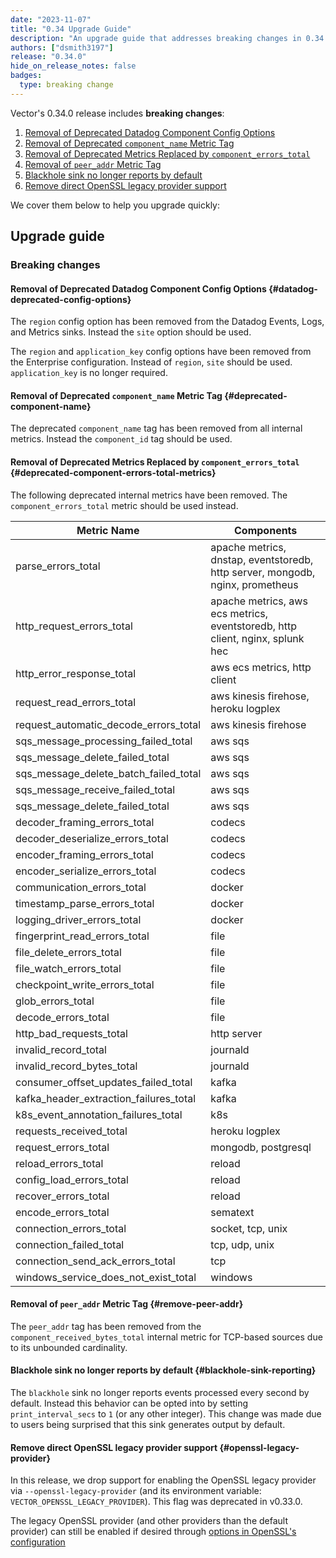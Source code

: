 ```yaml
---
date: "2023-11-07"
title: "0.34 Upgrade Guide"
description: "An upgrade guide that addresses breaking changes in 0.34.0"
authors: ["dsmith3197"]
release: "0.34.0"
hide_on_release_notes: false
badges:
  type: breaking change
---
```


Vector's 0.34.0 release includes **breaking changes**:

1. [Removal of Deprecated Datadog Component Config Options](#datadog-deprecated-config-options)
1. [Removal of Deprecated `component_name` Metric Tag](#deprecated-component-name)
1. [Removal of Deprecated Metrics Replaced by `component_errors_total`](#deprecated-component-errors-total-metrics)
1. [Removal of `peer_addr` Metric Tag](#remove-peer-addr)
1. [Blackhole sink no longer reports by default](#blackhole-sink-reporting)
1. [Remove direct OpenSSL legacy provider support](#openssl-legacy-provider)


We cover them below to help you upgrade quickly:

## Upgrade guide

### Breaking changes

#### Removal of Deprecated Datadog Component Config Options {#datadog-deprecated-config-options}

The `region` config option has been removed from the Datadog Events, Logs,
and Metrics sinks. Instead the `site` option should be used.

The `region` and `application_key` config options have
been removed from the Enterprise configuration. Instead of `region`, `site` should be used. `application_key` is no longer required.

#### Removal of Deprecated `component_name` Metric Tag {#deprecated-component-name}

The deprecated `component_name` tag has been removed from all internal metrics. Instead the `component_id` tag should be used.

#### Removal of Deprecated Metrics Replaced by `component_errors_total` {#deprecated-component-errors-total-metrics}

The following deprecated internal metrics have been removed. The `component_errors_total` metric should be used instead.

| Metric Name                                      | Components                                                                    |
|--------------------------------------------------|-------------------------------------------------------------------------------|
| parse_errors_total                               | apache metrics, dnstap, eventstoredb, http server, mongodb, nginx, prometheus |
| http_request_errors_total                        | apache metrics, aws ecs metrics, eventstoredb, http client, nginx, splunk hec |
| http_error_response_total                        | aws ecs metrics, http client                                                  |
| request_read_errors_total                        | aws kinesis firehose, heroku logplex                                          |
| request_automatic_decode_errors_total            | aws kinesis firehose                                                          |
| sqs_message_processing_failed_total              | aws sqs                                                                       |
| sqs_message_delete_failed_total                  | aws sqs                                                                       |
| sqs_message_delete_batch_failed_total            | aws sqs                                                                       |
| sqs_message_receive_failed_total                 | aws sqs                                                                       |
| sqs_message_delete_failed_total                  | aws sqs                                                                       |
| decoder_framing_errors_total                     | codecs                                                                        |
| decoder_deserialize_errors_total                 | codecs                                                                        |
| encoder_framing_errors_total                     | codecs                                                                        |
| encoder_serialize_errors_total                   | codecs                                                                        |
| communication_errors_total                       | docker                                                                        |
| timestamp_parse_errors_total                     | docker                                                                        |
| logging_driver_errors_total                      | docker                                                                        |
| fingerprint_read_errors_total                    | file                                                                          |
| file_delete_errors_total                         | file                                                                          |
| file_watch_errors_total                          | file                                                                          |
| checkpoint_write_errors_total                    | file                                                                          |
| glob_errors_total                                | file                                                                          |
| decode_errors_total                              | file                                                                          |
| http_bad_requests_total                          | http server                                                                   |
| invalid_record_total                             | journald                                                                      |
| invalid_record_bytes_total                       | journald                                                                      |
| consumer_offset_updates_failed_total             | kafka                                                                         |
| kafka_header_extraction_failures_total           | kafka                                                                         |
| k8s_event_annotation_failures_total              | k8s                                                                           |
| requests_received_total                          | heroku logplex                                                                |
| request_errors_total                             | mongodb, postgresql                                                           |
| reload_errors_total                              | reload                                                                        |
| config_load_errors_total                         | reload                                                                        |
| recover_errors_total                             | reload                                                                        |
| encode_errors_total                              | sematext                                                                      |
| connection_errors_total                          | socket, tcp, unix                                                             |
| connection_failed_total                          | tcp, udp, unix                                                                |
| connection_send_ack_errors_total                 | tcp                                                                           |
| windows_service_does_not_exist_total             | windows                                                                       |

#### Removal of `peer_addr` Metric Tag {#remove-peer-addr}

The `peer_addr` tag has been removed from the `component_received_bytes_total` internal metric for TCP-based sources due to its unbounded cardinality.

#### Blackhole sink no longer reports by default {#blackhole-sink-reporting}

The `blackhole` sink no longer reports events processed every second by default. Instead this
behavior can be opted into by setting `print_interval_secs` to `1` (or any other integer). This
change was made due to users being surprised that this sink generates output by default.

#### Remove direct OpenSSL legacy provider support {#openssl-legacy-provider}

In this release, we drop support for enabling the OpenSSL legacy provider via
`--openssl-legacy-provider` (and its environment variable: `VECTOR_OPENSSL_LEGACY_PROVIDER`). This
flag was deprecated in v0.33.0.

The legacy OpenSSL provider (and other providers than the default provider) can still be enabled if
desired through [options in OpenSSL's configuration](/docs/reference/configuration/tls)

